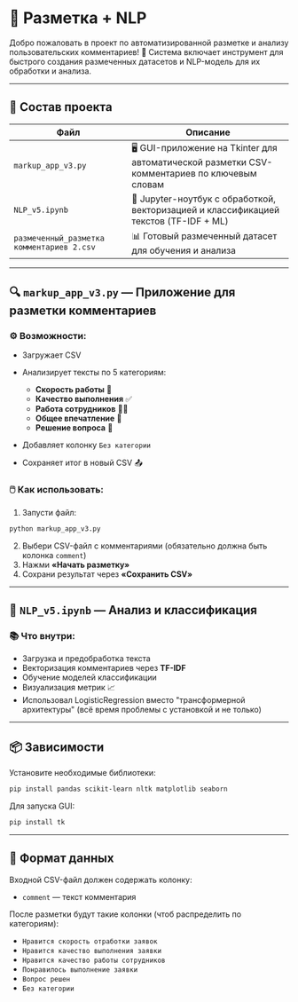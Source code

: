 

# 🧠 Разметка + NLP

Добро пожаловать в проект по автоматизированной разметке и анализу пользовательских комментариев! 📝
Система включает инструмент для быстрого создания размеченных датасетов и NLP-модель для их обработки и анализа.

---

## 📁 Состав проекта

| Файл                                      | Описание                                                                                      |
| ----------------------------------------- | --------------------------------------------------------------------------------------------- |
| `markup_app_v3.py`                        | 🖥️ GUI-приложение на Tkinter для автоматической разметки CSV-комментариев по ключевым словам |
| `NLP_v5.ipynb`                            | 🤖 Jupyter-ноутбук с обработкой, векторизацией и классификацией текстов (TF-IDF + ML)         |
| `размеченный_разметка комментариев 2.csv` | 📊 Готовый размеченный датасет для обучения и анализа                                         |

---

## 🔍 `markup_app_v3.py` — Приложение для разметки комментариев

### ⚙️ Возможности:

* Загружает CSV 
* Анализирует тексты по 5 категориям:

  * **Скорость работы** 🚀
  * **Качество выполнения** ✅
  * **Работа сотрудников** 👨‍💼
  * **Общее впечатление** 💬
  * **Решение вопроса** 🧩
  
* Добавляет колонку `Без категории`
* Сохраняет итог в новый CSV 📤

### 🖱️ Как использовать:

1. Запусти файл:

```bash
python markup_app_v3.py
```

2. Выбери CSV-файл с комментариями (обязательно должна быть колонка `comment`)
3. Нажми **«Начать разметку»**
4. Сохрани результат через **«Сохранить CSV»**

---

## 🤖 `NLP_v5.ipynb` — Анализ и классификация

### 📚 Что внутри:

* Загрузка и предобработка текста
* Векторизация комментариев через **TF-IDF**
* Обучение моделей классификации
* Визуализация метрик 📈
* Использовал LogisticRegression вместо "трансформерной архитектуры" (всё время проблемы с установкой и не только)
---

## 📦 Зависимости

Установите необходимые библиотеки:

```bash
pip install pandas scikit-learn nltk matplotlib seaborn
```

Для запуска GUI:

```bash
pip install tk
```

---

## 🧠 Формат данных

Входной CSV-файл должен содержать колонку:

* `comment` — текст комментария

После разметки будут такие колонки (чтоб распределить по категориям):

* `Нравится скорость отработки заявок`
* `Нравится качество выполнения заявки`
* `Нравится качество работы сотрудников`
* `Понравилось выполнение заявки`
* `Вопрос решен`
* `Без категории`

